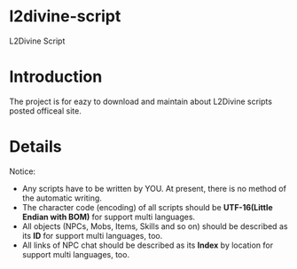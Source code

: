 # l2divine-script
L2Divine Script

# Introduction #

The project is for eazy to download and maintain about L2Divine scripts posted officeal site.

# Details #

Notice:
  * Any scripts have to be written by YOU. At present, there is no method of the automatic writing.
  * The character code (encoding) of all scripts should be **UTF-16(Little Endian with BOM)**  for support multi languages.
  * All objects (NPCs, Mobs, Items, Skills and so on) should be described as its **ID**  for support multi languages, too.
  * All links of NPC chat should be described as its **Index** by location for support multi languages, too.
